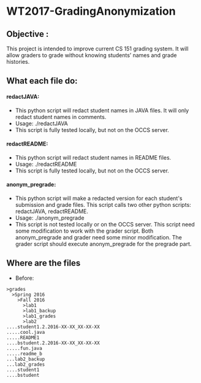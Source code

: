 # WT2017-GradingAnonymization

## Objective :
This project is intended to improve current CS 151 grading system. It will allow graders to grade without knowing students’ names and grade histories.

## What each file do:
#### redactJAVA:
- This python script will redact student names in JAVA files. It will only redact student names in comments.
- Usage: ./redactJAVA <name list file> <original file> <redacted file>
- This script is fully tested locally, but not on the OCCS server.

#### redactREADME:
- This python script will redact student names in README files.
- Usage: ./redactREADME <name list file> <original file> <redacted file>
- This script is fully tested locally, but not on the OCCS server.

#### anonym_pregrade:
- This python script will make a redacted version for each student's submission and grade files. This script calls two other python scripts: redactJAVA, redactREADME. 
- Usage: ./anonym_pregrade
- This script is not tested locally or on the OCCS server. This script need some modification to work with the grader script. Both anonym_pregrade and grader need some minor modification. The grader script should execute anonym_pregrade for the pregrade part.

## Where are the files
- Before:
```
>grades
  >Spring 2016
    >Fall 2016
      >lab1
      >lab1_backup
      >lab1_grades
	  >lab2
....student1.2.2016-XX-XX_XX-XX-XX
.....cool.java
.....README1
....bstudent.2.2016-XX-XX_XX-XX-XX
.....fun.java
.....readme_b
...lab2_backup
...lab2_grades
....student1
....bstudent
```